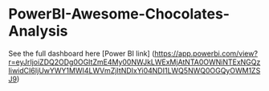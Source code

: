 # PowerBI-Awesome-Chocolates-Analysis

See the full dashboard here [Power BI link] (https://app.powerbi.com/view?r=eyJrIjoiZDQ2ODg0OGItZmE4My00NWJkLWExMjAtNTA0OWNiNTExNGQzIiwidCI6IjUwYWY1MWI4LWVmZjItNDIxYi04NDI1LWQ5NWQ0OGQyOWM1ZSJ9)
